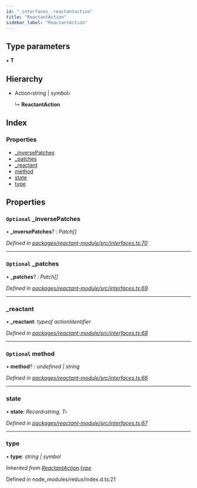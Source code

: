 ```yaml
---
id: "_interfaces_.reactantaction"
title: "ReactantAction"
sidebar_label: "ReactantAction"
---
```


## Type parameters

▪ **T**

## Hierarchy

* Action‹string | symbol›

  ↳ **ReactantAction**

## Index

### Properties

* [_inversePatches](_interfaces_.reactantaction.md#optional-_inversepatches)
* [_patches](_interfaces_.reactantaction.md#optional-_patches)
* [_reactant](_interfaces_.reactantaction.md#_reactant)
* [method](_interfaces_.reactantaction.md#optional-method)
* [state](_interfaces_.reactantaction.md#state)
* [type](_interfaces_.reactantaction.md#type)

## Properties

### `Optional` _inversePatches

• **_inversePatches**? : *Patch[]*

*Defined in [packages/reactant-module/src/interfaces.ts:70](https://github.com/unadlib/reactant/blob/fbc06fd/packages/reactant-module/src/interfaces.ts#L70)*

___

### `Optional` _patches

• **_patches**? : *Patch[]*

*Defined in [packages/reactant-module/src/interfaces.ts:69](https://github.com/unadlib/reactant/blob/fbc06fd/packages/reactant-module/src/interfaces.ts#L69)*

___

###  _reactant

• **_reactant**: *typeof actionIdentifier*

*Defined in [packages/reactant-module/src/interfaces.ts:68](https://github.com/unadlib/reactant/blob/fbc06fd/packages/reactant-module/src/interfaces.ts#L68)*

___

### `Optional` method

• **method**? : *undefined | string*

*Defined in [packages/reactant-module/src/interfaces.ts:66](https://github.com/unadlib/reactant/blob/fbc06fd/packages/reactant-module/src/interfaces.ts#L66)*

___

###  state

• **state**: *Record‹string, T›*

*Defined in [packages/reactant-module/src/interfaces.ts:67](https://github.com/unadlib/reactant/blob/fbc06fd/packages/reactant-module/src/interfaces.ts#L67)*

___

###  type

• **type**: *string | symbol*

*Inherited from [ReactantAction](_interfaces_.reactantaction.md).[type](_interfaces_.reactantaction.md#type)*

Defined in node_modules/redux/index.d.ts:21
